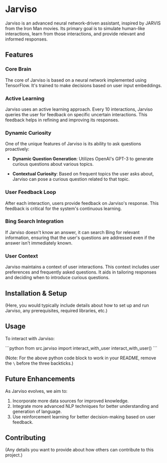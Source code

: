 # Jarviso

Jarviso is an advanced neural network-driven assistant, inspired by JARVIS from the Iron Man movies. Its primary goal is to simulate human-like interactions, learn from those interactions, and provide relevant and informed responses.

## Features

### Core Brain

The core of Jarviso is based on a neural network implemented using TensorFlow. It's trained to make decisions based on user input embeddings.

### Active Learning

Jarviso uses an active learning approach. Every 10 interactions, Jarviso queries the user for feedback on specific uncertain interactions. This feedback helps in refining and improving its responses.

### Dynamic Curiosity

One of the unique features of Jarviso is its ability to ask questions proactively:

- **Dynamic Question Generation**: Utilizes OpenAI's GPT-3 to generate curious questions about various topics.
  
- **Contextual Curiosity**: Based on frequent topics the user asks about, Jarviso can pose a curious question related to that topic.

### User Feedback Loop

After each interaction, users provide feedback on Jarviso's response. This feedback is critical for the system's continuous learning.

### Bing Search Integration

If Jarviso doesn't know an answer, it can search Bing for relevant information, ensuring that the user's questions are addressed even if the answer isn't immediately known.

### User Context

Jarviso maintains a context of user interactions. This context includes user preferences and frequently asked questions. It aids in tailoring responses and deciding when to introduce curious questions.

## Installation & Setup

(Here, you would typically include details about how to set up and run Jarviso, any prerequisites, required libraries, etc.)

## Usage

To interact with Jarviso:

\```python
from src.jarviso import interact_with_user
interact_with_user()
\```

(Note: For the above python code block to work in your README, remove the `\` before the three backticks.)

## Future Enhancements

As Jarviso evolves, we aim to:

1. Incorporate more data sources for improved knowledge.
2. Integrate more advanced NLP techniques for better understanding and generation of language.
3. Use reinforcement learning for better decision-making based on user feedback.

## Contributing

(Any details you want to provide about how others can contribute to this project.)
